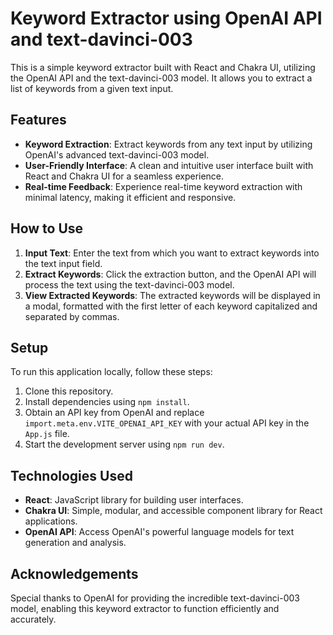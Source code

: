 # Keyword Extractor using OpenAI API and text-davinci-003

This is a simple keyword extractor built with React and Chakra UI, utilizing the OpenAI API and the text-davinci-003 model. It allows you to extract a list of keywords from a given text input.

## Features

- **Keyword Extraction**: Extract keywords from any text input by utilizing OpenAI's advanced text-davinci-003 model.
- **User-Friendly Interface**: A clean and intuitive user interface built with React and Chakra UI for a seamless experience.
- **Real-time Feedback**: Experience real-time keyword extraction with minimal latency, making it efficient and responsive.

## How to Use

1. **Input Text**: Enter the text from which you want to extract keywords into the text input field.
2. **Extract Keywords**: Click the extraction button, and the OpenAI API will process the text using the text-davinci-003 model.
3. **View Extracted Keywords**: The extracted keywords will be displayed in a modal, formatted with the first letter of each keyword capitalized and separated by commas.

## Setup

To run this application locally, follow these steps:

1. Clone this repository.
2. Install dependencies using `npm install`.
3. Obtain an API key from OpenAI and replace `import.meta.env.VITE_OPENAI_API_KEY` with your actual API key in the `App.js` file.
4. Start the development server using `npm run dev`.

## Technologies Used

- **React**: JavaScript library for building user interfaces.
- **Chakra UI**: Simple, modular, and accessible component library for React applications.
- **OpenAI API**: Access OpenAI's powerful language models for text generation and analysis.

## Acknowledgements

Special thanks to OpenAI for providing the incredible text-davinci-003 model, enabling this keyword extractor to function efficiently and accurately.
